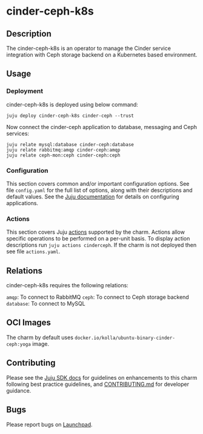 # cinder-ceph-k8s

## Description

The cinder-ceph-k8s is an operator to manage the Cinder service
integration with Ceph storage backend on a Kubernetes based
environment.

## Usage

### Deployment

cinder-ceph-k8s is deployed using below command:

    juju deploy cinder-ceph-k8s cinder-ceph --trust

Now connect the cinder-ceph application to database, messaging and Ceph
services:

    juju relate mysql:database cinder-ceph:database
    juju relate rabbitmq:amqp cinder-ceph:amqp
    juju relate ceph-mon:ceph cinder-ceph:ceph

### Configuration

This section covers common and/or important configuration options. See file
`config.yaml` for the full list of options, along with their descriptions and
default values. See the [Juju documentation][juju-docs-config-apps] for details
on configuring applications.

### Actions

This section covers Juju [actions][juju-docs-actions] supported by the charm.
Actions allow specific operations to be performed on a per-unit basis. To
display action descriptions run `juju actions cinderceph`. If the charm is not
deployed then see file `actions.yaml`.

## Relations

cinder-ceph-k8s requires the following relations:

`amqp`: To connect to RabbitMQ
`ceph`: To connect to Ceph storage backend
`database`: To connect to MySQL

## OCI Images

The charm by default uses `docker.io/kolla/ubuntu-binary-cinder-ceph:yoga` image.

## Contributing

Please see the [Juju SDK docs](https://juju.is/docs/sdk) for guidelines
on enhancements to this charm following best practice guidelines, and
[CONTRIBUTING.md](contributors-guide) for developer guidance.

## Bugs

Please report bugs on [Launchpad][lp-bugs-charm-cinder-ceph-k8s].

<!-- LINKS -->

[contributors-guide]: https://opendev.org/openstack/charm-cinder-ceph-k8s/src/branch/main/CONTRIBUTING.md
[juju-docs-actions]: https://jaas.ai/docs/actions
[juju-docs-config-apps]: https://juju.is/docs/configuring-applications
[lp-bugs-charm-cinder-ceph-k8s]: https://bugs.launchpad.net/charm-cinder-ceph-k8s/+filebug
